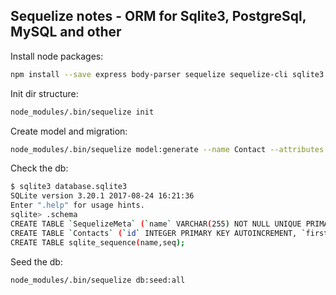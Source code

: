 ## Sequelize notes - ORM for Sqlite3, PostgreSql, MySQL and other

Install node packages:
```bash
npm install --save express body-parser sequelize sequelize-cli sqlite3 nodemon
```

Init dir structure:
```bash
node_modules/.bin/sequelize init
```

Create model and migration:
```bash
node_modules/.bin/sequelize model:generate --name Contact --attributes firstName:string,lastName:string,phone:string,email:string
```

Check the db:
```bash
$ sqlite3 database.sqlite3
SQLite version 3.20.1 2017-08-24 16:21:36
Enter ".help" for usage hints.
sqlite> .schema
CREATE TABLE `SequelizeMeta` (`name` VARCHAR(255) NOT NULL UNIQUE PRIMARY KEY);
CREATE TABLE `Contacts` (`id` INTEGER PRIMARY KEY AUTOINCREMENT, `firstName` VARCHAR(255), `lastName` VARCHAR(255), `phone` VARCHAR(255), `email` VARCHAR(255), `createdAt` DATETIME NOT NULL, `updatedAt` DATETIME NOT NULL);
CREATE TABLE sqlite_sequence(name,seq);
```

Seed the db:
```bash
node_modules/.bin/sequelize db:seed:all
```

